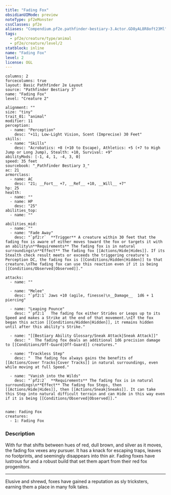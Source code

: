 ```yaml
---
title: "Fading Fox"
obsidianUIMode: preview
noteType: pf2eMonster
cssClasses: pf2e
aliases: "Compendium.pf2e.pathfinder-bestiary-3.Actor.GD8yAL8R8oft23Ml" 
tags:
  - pf2e/creature/type/animal
  - pf2e/creature/level/2
statblock: inline
name: "Fading Fox"
level: 2
license: OGL
---
```


```statblock
columns: 2
forcecolumns: true
layout: Basic Pathfinder 2e Layout
source: "Pathfinder Bestiary 3"
name: "Fading Fox"
level: "Creature 2"

alignment: ""
size: "tiny"
trait_01: "animal"
modifier: 11
perception:
  - name: "Perception"
    desc: "+11; Low-Light Vision, Scent (Imprecise) 30 Feet"
skills:
  - name: "Skills"
    desc: "Acrobatics: +8 (+10 to Escape), Athletics: +5 (+7 to High Jump or Long Jump), Stealth: +10, Survival: +9"
abilityMods: [-1, 4, 1, -4, 3, 0]
speed: 35 feet
sourcebook: "_Pathfinder Bestiary 3_"
ac: 21
armorclass:
  - name: AC
    desc: "21; __Fort__ +7, __Ref__ +10, __Will__ +7"
hp: 25
health:
  - name: ""
  - name: HP
    desc: "25"
abilities_top:
  - name: ""

abilities_mid:
  - name: ""
  - name: "Fade Away"
    desc: "`pf2:r`  **Trigger** A creature within 30 feet that the fading fox is aware of either moves toward the fox or targets it with an ability\n**Requirements** The fading fox is in natural surroundings\n**Effect** The fading fox [[Actions/Hide|Hides]]. If its Stealth check result meets or exceeds the triggering creature's Perception DC, the fading fox is [[Conditions/Hidden|Hidden]] to that creature.\nThe fading fox can use this reaction even if it is being [[Conditions/Observed|Observed]]."

attacks:
  - name: ""

  - name: "Melee"
    desc: "`pf2:1` Jaws +10 (agile, finesse)\n__Damage__  1d6 + 1 piercing"

  - name: "Leaping Pounce"
    desc: "`pf2:1`  The fading fox either Strides or Leaps up to its Speed and makes a Strike at the end of that movement.\nIf the fox began this action [[Conditions/Hidden|Hidden]], it remains hidden until after this ability's Strike."

  - name: "[[Bestiary Ability Glossary/Sneak Attack|Sneak Attack]]"
    desc: "  The fading fox deals an additional 1d6 precision damage to [[Conditions/Off-Guard|Off-Guard]] creatures."

  - name: "Trackless Step"
    desc: "  The fading fox always gains the benefits of [[Actions/Cover Tracks|Cover Tracks]] in natural surroundings, even while moving at full Speed."

  - name: "Vanish into the Wilds"
    desc: "`pf2:2`  **Requirements** The fading fox is in natural surroundings\n**Effect** The fading fox Steps, then [[Actions/Hide|Hides]], then [[Actions/Sneak|Sneaks]]. It can take this Step into natural difficult terrain and can Hide in this way even if it is being [[Conditions/Observed|Observed]]."
 
```

```encounter-table
name: Fading Fox
creatures:
  - 1: Fading Fox
```


### Description
With fur that shifts between hues of red, dull brown, and silver as it moves, the fading fox vexes any pursuer. It has a knack for escaping traps, leaves no footprints, and seemingly disappears into thin air. Fading foxes have lustrous fur and a robust build that set them apart from their red fox progenitors.

* * *

Elusive and shrewd, foxes have gained a reputation as sly tricksters, earning them a place in many folk tales.
